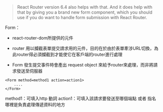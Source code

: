 > React Router version 6.4 also helps with that. And it does help with that by giving you a brand new form component, which you should use if you do want to handle form submission with React Router.

  

Form：

- react-router-dom所提供的元件

- router 用以攔截表單提交請求用的元件，目的在於由於表單牽涉URL切換，為此router得必須攔截到才能使它在客戶端的router進行處理

- Form 發生提交事件時會產出 request object 來給予router來處理，而非將請求發送至伺服器
```
<Form method=method1 action=action1>
	....
</Form>
```

method1：可填入http 動詞
action1：可填入該請求要發送至哪個端點 或者 指名哪裡是負責處理傳遞資料的地方
